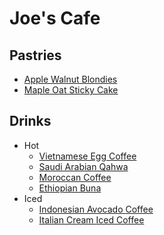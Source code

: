 # Joe's Cafe

## Pastries
- [Apple Walnut Blondies](./recipes/Apple-Walnut-Blondies.txt)
- [Maple Oat Sticky Cake](./recipes/Maple-Oat-Sticky-Cake.txt)

## Drinks
- Hot
	- [Vietnamese Egg Coffee](./recipes/Vietnamese-Egg-Coffee.txt)
	- [Saudi Arabian Qahwa](./recipes/Saudi-Arabian-Qahwa.txt)
	- [Moroccan Coffee](./recipes/Moroccan-Coffee.txt)
	- [Ethiopian Buna](./recipes/Ethiopian-Buna.txt)
- Iced
	- [Indonesian Avocado Coffee](./recipes/Indonesian-Avocado-Coffee.txt)
	- [Italian Cream Iced Coffee](./recipes/Italiam-Cream-Iced-Coffee.txt)
